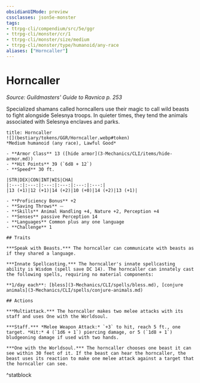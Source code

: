 ```yaml
---
obsidianUIMode: preview
cssclasses: json5e-monster
tags:
- ttrpg-cli/compendium/src/5e/ggr
- ttrpg-cli/monster/cr/1
- ttrpg-cli/monster/size/medium
- ttrpg-cli/monster/type/humanoid/any-race
aliases: ["Horncaller"]
---
```

# Horncaller
*Source: Guildmasters' Guide to Ravnica p. 253*  

Specialized shamans called horncallers use their magic to call wild beasts to fight alongside Selesnya troops. In quieter times, they tend the animals associated with Selesnya enclaves and parks.

```ad-statblock
title: Horncaller
![](bestiary/tokens/GGR/Horncaller.webp#token)
*Medium humanoid (any race), Lawful Good*

- **Armor Class** 13 ([hide armor](3-Mechanics/CLI/items/hide-armor.md))
- **Hit Points** 39 (`6d8 + 12`)
- **Speed** 30 ft.

|STR|DEX|CON|INT|WIS|CHA|
|:---:|:---:|:---:|:---:|:---:|:---:|
|13 (+1)|12 (+1)|14 (+2)|10 (+0)|14 (+2)|13 (+1)|

- **Proficiency Bonus** +2
- **Saving Throws** ⏤
- **Skills** Animal Handling +4, Nature +2, Perception +4
- **Senses** passive Perception 14
- **Languages** Common plus any one language
- **Challenge** 1

## Traits

***Speak with Beasts.*** The horncaller can communicate with beasts as if they shared a language.

***Innate Spellcasting.*** The horncaller's innate spellcasting ability is Wisdom (spell save DC 14). The horncaller can innately cast the following spells, requiring no material components:

**1/day each**: [bless](3-Mechanics/CLI/spells/bless.md), [conjure animals](3-Mechanics/CLI/spells/conjure-animals.md)

## Actions

***Multiattack.*** The horncaller makes two melee attacks with its staff and uses One with the Worldsoul.

***Staff.*** *Melee Weapon Attack:* `+3` to hit, reach 5 ft., one target. *Hit:* 4 (`1d6 + 1`) piercing damage, or 5 (`1d8 + 1`) bludgeoning damage if used with two hands.

***One with the Worldsoul.*** The horncaller chooses one beast it can see within 30 feet of it. If the beast can hear the horncaller, the beast uses its reaction to make one melee attack against a target that the horncaller can see.
```
^statblock